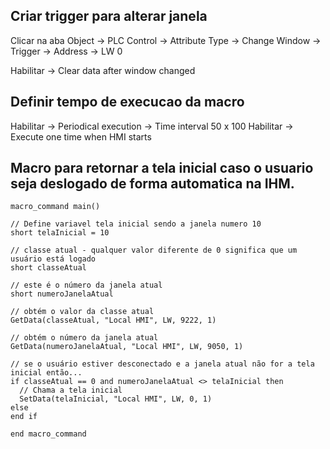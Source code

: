 ## Criar trigger para alterar janela 

Clicar na aba Object -> PLC Control -> Attribute Type -> Change Window -> Trigger -> Address -> LW 0

Habilitar -> Clear data after window changed

## Definir tempo de execucao da macro

Habilitar -> Periodical execution -> Time interval 50 x 100 
Habilitar -> Execute one time when HMI starts

## Macro para retornar a tela inicial caso o usuario seja deslogado de forma automatica na IHM.

```vbscript
macro_command main()

// Define variavel tela inicial sendo a janela numero 10
short telaInicial = 10

// classe atual - qualquer valor diferente de 0 significa que um usuário está logado
short classeAtual

// este é o número da janela atual
short numeroJanelaAtual

// obtém o valor da classe atual
GetData(classeAtual, "Local HMI", LW, 9222, 1)

// obtém o número da janela atual
GetData(numeroJanelaAtual, "Local HMI", LW, 9050, 1) 

// se o usuário estiver desconectado e a janela atual não for a tela inicial então...
if classeAtual == 0 and numeroJanelaAtual <> telaInicial then 
  // Chama a tela inicial
  SetData(telaInicial, "Local HMI", LW, 0, 1)	
else 
end if

end macro_command
```